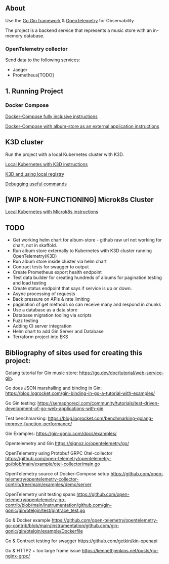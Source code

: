 ## About
Use the [Go Gin framework](https://github.com/gin-gonic/gin#gin-web-framework) & [OpenTelemetry](https://opentelemetry.io/docs/) for Observability

The project is a backend service that represents a music store with an in-memory database.

### OpenTelemetry collector 

Send data to the following services:
* Jaeger
* Prometheus[TODO]

## 1. Running Project

### Docker Compose

[Docker-Compose fully inclusive instructions](docs/Docker-Compose-Install-Full.md)

[Docker-Compose with album-store as an external application instructions](docs/Docker-Compose-Install-External.md)

## K3D cluster

Run the project with a local Kubernetes cluster with K3D. 

[Local Kubernetes with K3D instructions](docs/K3D-Install.md)

[K3D and using local registry](docs/K3D-registry.md)

[Debugging useful commands](docs/K3D-Debugging.md)

## [WIP & NON-FUNCTIONING] Microk8s Cluster

[Local Kubernetes with Microk8s instructions](docs/Microk8s-Kubernetes-Install.md)


## TODO
* Get working helm chart for album-store - github raw url not working for chart, not in skaffold.
* Run album store externally to Kubernetes with K3D cluster running OpenTelemetry(K3D)  
* Run album store inside cluster via helm chart
* Contract tests for swagger to output 
* Create Prometheus export health endpoint
* Test data builder for creating hundreds of albums for pagination testing and load testing
* Create status endpoint that says if service is up or down.
* Async processing of requests 
* Back pressure on APIs & rate limiting
* pagination of get methods so can receive many and respond in chunks
* Use a database as a data store
* Database migration tooling via scripts 
* Fuzz testing 
* Adding CI server integration
* Helm chart to add Gin Server and Database
* Terraform project into EKS

## Bibliography of sites used for creating this project:

Golang tutorial for Gin music store: https://go.dev/doc/tutorial/web-service-gin. 

Go does JSON marshalling and binding in Gin: https://blog.logrocket.com/gin-binding-in-go-a-tutorial-with-examples/

Go Gin testing: https://semaphoreci.com/community/tutorials/test-driven-development-of-go-web-applications-with-gin

Test benchmarking: https://blog.logrocket.com/benchmarking-golang-improve-function-performance/

Gin Examples: https://gin-gonic.com/docs/examples/

Opentelemetry and Gin https://signoz.io/opentelemetry/go/

OpenTelemetry using Protobuf GRPC Otel-collector https://github.com/open-telemetry/opentelemetry-go/blob/main/example/otel-collector/main.go

OpenTelemetry source of Docker-Compose setup https://github.com/open-telemetry/opentelemetry-collector-contrib/tree/main/examples/demo/server

OpenTelemetry unit testing spans https://github.com/open-telemetry/opentelemetry-go-contrib/blob/main/instrumentation/github.com/gin-gonic/gin/otelgin/test/gintrace_test.go

Go & Docker example https://github.com/open-telemetry/opentelemetry-go-contrib/blob/main/instrumentation/github.com/gin-gonic/gin/otelgin/example/Dockerfile

Go & Contract testing for swagger https://github.com/getkin/kin-openapi

Go & HTTP2 + too large frame issue https://kennethjenkins.net/posts/go-nginx-grpc/